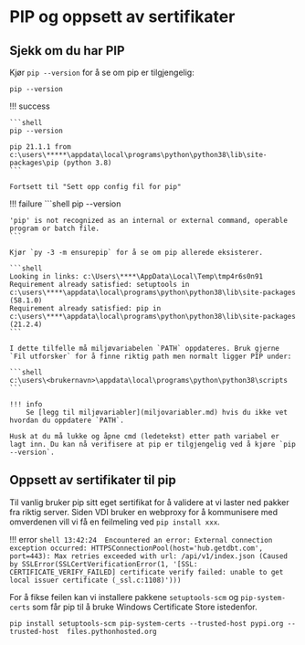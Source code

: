 # PIP og oppsett av sertifikater

## Sjekk om du har PIP

Kjør `pip --version` for å se om pip er tilgjengelig:

```shell
pip --version
```

!!! success

    ```shell
    pip --version

    pip 21.1.1 from c:\users\*****\appdata\local\programs\python\python38\lib\site-packages\pip (python 3.8)
    ```

    Fortsett til "Sett opp config fil for pip"

!!! failure
    ```shell
    pip --version

    'pip' is not recognized as an internal or external command, operable program or batch file.
    ```

    Kjør `py -3 -m ensurepip` for å se om pip allerede eksisterer.

    ```shell
    Looking in links: c:\Users\****\AppData\Local\Temp\tmp4r6s0n91
    Requirement already satisfied: setuptools in c:\users\****\appdata\local\programs\python\python38\lib\site-packages (58.1.0)
    Requirement already satisfied: pip in c:\users\****\appdata\local\programs\python\python38\lib\site-packages (21.2.4)
    ```

    I dette tilfelle må miljøvariabelen `PATH` oppdateres. Bruk gjerne `Fil utforsker` for å finne riktig path men normalt ligger PIP under:

    ```shell
    c:\users\<brukernavn>\appdata\local\programs\python\python38\scripts
    ```

    !!! info
        Se [legg til miljøvariabler](miljovariabler.md) hvis du ikke vet hvordan du oppdatere `PATH`.

    Husk at du må lukke og åpne cmd (ledetekst) etter path variabel er lagt inn. Du kan nå verifisere at pip er tilgjengelig ved å kjøre `pip --version`.

## Oppsett av sertifikater til pip

Til vanlig bruker pip sitt eget sertifikat for å validere at vi laster ned
pakker fra riktig server. Siden VDI bruker en webproxy for å
kommunisere med omverdenen vill vi få en feilmeling ved `pip install xxx`.

!!! error
    ```shell
    13:42:24  Encountered an error: External connection exception occurred:
    HTTPSConnectionPool(host='hub.getdbt.com', port=443): Max retries exceeded
    with url: /api/v1/index.json (Caused by SSLError(SSLCertVerificationError(1,
    '[SSL: CERTIFICATE_VERIFY_FAILED] certificate verify failed: unable to get
    local issuer certificate (_ssl.c:1108)')))
    ```

For å fikse feilen kan vi installere pakkene `setuptools-scm` og `pip-system-certs` som får
pip til å bruke Windows Certificate Store istedenfor.

```shell
pip install setuptools-scm pip-system-certs --trusted-host pypi.org --trusted-host  files.pythonhosted.org
```
